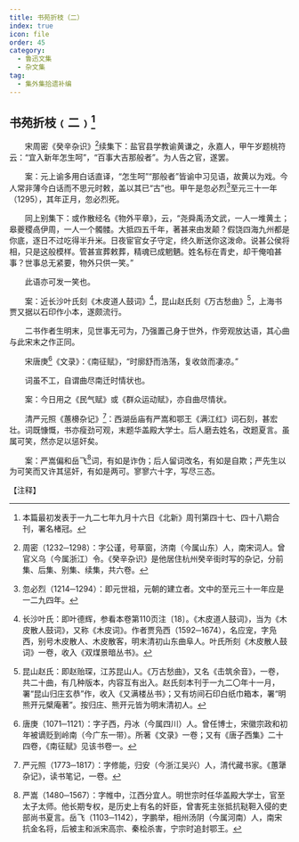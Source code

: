```yaml
---
title: 书苑折枝（二）
index: true
icon: file
order: 45
category:
  - 鲁迅文集
  - 杂文集
tag:  
  - 集外集拾遗补编
---
```


## 书苑折枝﹙二﹚[^①]

　　宋周密《癸辛杂识》[^②]续集下：盐官县学教谕黄谦之，永嘉人，甲午岁题桃符云：“宜入新年怎生呵”，“百事大吉那般者”。为人告之官，遂罢。

　　案：元上谕多用白话直译，“怎生呵”“那般者”皆谕中习见语，故黄以为戏。今人常非薄今白话而不思元时敕，盖以其已“古”也。甲午是忽必烈[^③]至元三十一年（1295），其年正月，忽必烈死。

　　同上别集下：或作散经名《物外平章》，云，“尧舜禹汤文武，一人一堆黄土；皋夔稷卨伊周，一人一个髑髅。大抵四五千年，著甚来由发颠？假饶四海九州都是你底，逐日不过吃得半升米。日夜宦官女子守定，终久断送你这泼命。说甚公侯将相，只是这般模样。管甚宣葬敕葬，精魂已成魍魉。姓名标在青史，却干俺咱甚事？世事总无紧要，物外只供一笑。”

　　此语亦可发一笑也。

　　案：近长沙叶氏刻《木皮道人鼓词》[^④]，昆山赵氏刻《万古愁曲》[^⑤]，上海书贾又据以石印作小本，遂颇流行。

　　二书作者生明末，见世事无可为，乃强置己身于世外，作旁观放达语，其心曲与此宋末之作正同。

　　宋唐庚[^⑥]《文录》：《南征赋》，“时廓舒而浩荡，复收敛而凄凉。”

　　词虽不工，自谓曲尽南迁时情状也。

　　案：今日用之《民气赋》或《群众运动赋》，亦自曲尽情状。

　　清严元照《蕙櫋杂记》[^⑦]：西湖岳庙有严嵩和鄂王《满江红》词石刻，甚宏壮。词既慷慨，书亦瘦劲可观，末题华盖殿大学士。后人磨去姓名，改题夏言。虽属可笑，然亦足以惩奸矣。

　　案：严嵩偏和岳飞[^⑧]词，有如是诈伪；后人留词改名，有如是自欺；严先生以为可笑而又许其惩奸，有如是两可。寥寥六十字，写尽三态。

【注释】

[^①]:本篇最初发表于一九二七年九月十六日《北新》周刊第四十七、四十八期合刊，署名楮冠。

[^②]:周密（1232─1298）：字公谨，号草窗，济南（今属山东）人，南宋词人。曾官义乌（今属浙江）令。《癸辛杂识》是他居住杭州癸辛街时写的杂记，分前集、后集、别集、续集，共六卷。

[^③]:忽必烈（1214─1294）：即元世祖，元朝的建立者。文中的至元三十一年应是一二九四年。

[^④]:长沙叶氏：即叶德辉，参看本卷第110页注〔18〕。《木皮道人鼓词》，当为《木皮散人鼓词》，又称《木皮词》。作者贾凫西（1592─1674），名应宠，字凫西，别号木皮散人、木皮散客，明末清初山东曲阜人。叶氏所刻《木皮散人鼓词》一卷，收入《双煤景暗丛书》。

[^⑤]:昆山赵氏：即赵贻琛，江苏昆山人。《万古愁曲》，又名《击筑余音》，一卷，共二十曲，有几种版本，内容互有出入。赵氏刻本刊于一九二〇年十一月，署“昆山归庄玄恭”作，收入《又满楼丛书》；又有坊间石印白纸巾箱本，署“明熊开元檗庵著”。按归庄、熊开元皆为明末清初人。

[^⑥]:唐庚（1071─1121）：字子西，丹冰（今属四川）人。曾任博士，宋徽宗政和初年被谪贬到岭南（今广东一带）。所著《文录》一卷；又有《唐子西集》二十四卷，《南征赋》见该书卷一。

[^⑦]:严元照（1773─1817）：字修能，归安（今浙江吴兴）人，清代藏书家。《蕙犟杂记》，读书笔记，一卷。

[^⑧]:严嵩（1480─1567）：字帷中，江西分宜人。明世宗时任华盖殿大学士，官至太子太师。他长期专权，是历史上有名的奸臣，曾害死主张抵抗鞑靼入侵的吏部尚书夏言。岳飞（1103─1142），字鹏举，相州汤阴（今属河南）人，南宋抗金名将，后被主和派宋高宗、秦桧杀害，宁宗时追封鄂王。
